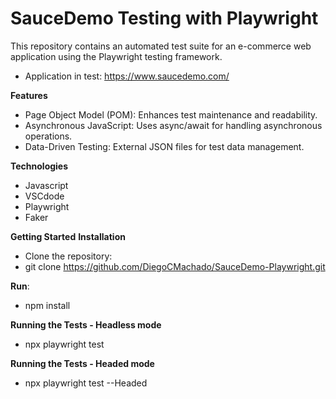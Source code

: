 # SauceDemo Testing with Playwright
This repository contains an automated test suite for an e-commerce web application using the Playwright testing framework. 
* Application in test: https://www.saucedemo.com/

**Features**
* Page Object Model (POM): Enhances test maintenance and readability.
* Asynchronous JavaScript: Uses async/await for handling asynchronous operations.
* Data-Driven Testing: External JSON files for test data management.

**Technologies**
* Javascript
* VSCdode
* Playwright
* Faker

**Getting Started**
**Installation**
* Clone the repository:
* git clone https://github.com/DiegoCMachado/SauceDemo-Playwright.git

**Run**:
* npm install

**Running the Tests - Headless mode**
* npx playwright test

**Running the Tests - Headed mode**
* npx playwright test --Headed
